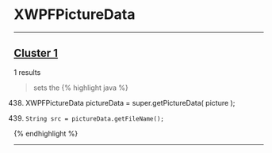 # XWPFPictureData

***

## [Cluster 1](./1)
1 results
> sets the 
{% highlight java %}
438. XWPFPictureData pictureData = super.getPictureData( picture );
442.     String src = pictureData.getFileName();
{% endhighlight %}

***

